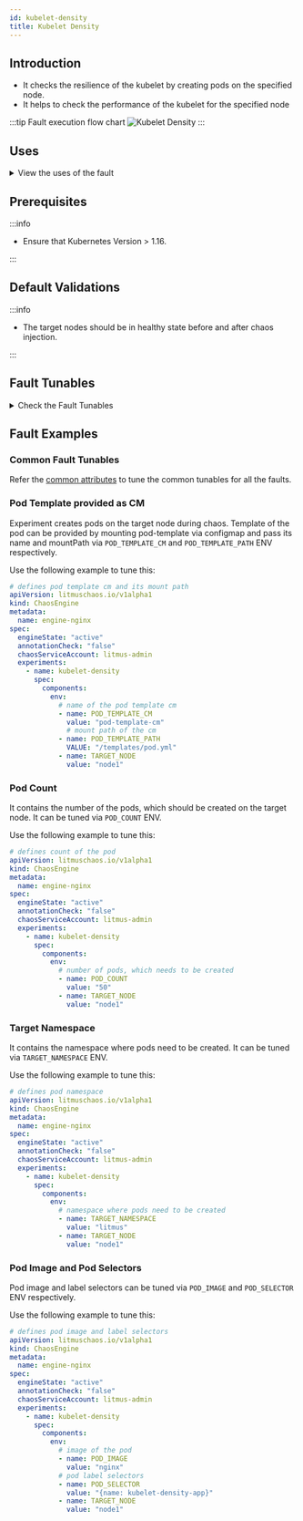 ```yaml
---
id: kubelet-density
title: Kubelet Density
---
```


## Introduction

- It checks the resilience of the kubelet by creating pods on the specified node.
- It helps to check the performance of the kubelet for the specified node

:::tip Fault execution flow chart
![Kubelet Density](./static/images/kubelet-density.png)
:::

## Uses

<details>
<summary>View the uses of the fault</summary>
<div>
Coming soon.
</div>
</details>

## Prerequisites

:::info

- Ensure that Kubernetes Version > 1.16.

:::

## Default Validations

:::info

- The target nodes should be in healthy state before and after chaos injection.

:::

## Fault Tunables

<details>
    <summary>Check the Fault Tunables</summary>
    <h2>Mandatory Fields</h2>
    <table>
      <tr>
        <th> Variables </th>
        <th> Description </th>
        <th> Notes </th>
      </tr>
      <tr>
        <td> TARGET_NODE </td>
        <td> name of the target node</td>
        <td> it selects a random target node, if this env is not set</td>
      </tr>
    </table>
    <h2>Optional Fields</h2>
    <table>
      <tr>
        <th> Variables </th>
        <th> Description </th>
        <th> Notes </th>
      </tr>
      <tr>
        <td> TOTAL_CHAOS_DURATION </td>
        <td> The total time duration for chaos insertion (sec) </td>
        <td> Defaults to 90s </td>
      </tr>
      <tr>
        <td> POD_COUNT </td>
        <td> total number of pods, which needs to be created during chaos</td>
        <td> Defaults to 50 </td>
      </tr>
      <tr>
        <td> TARGET_NAMESPACE </td>
        <td> namespace where pods needs to be created</td>
        <td> Defaults to same as CHAOS_NAMESPACE </td>
      </tr>
      <tr>
        <td> POD_TEMPLATE_CM </td>
        <td> name of the config map, which contains pod template</td>
        <td> </td>
      </tr>
      <tr>
        <td> POD_TEMPLATE_PATH </td>
        <td> path where pod-template configMap is mounted</td>
        <td> Default to <code>/templates/pod.yml</code> </td>
      </tr>
      <tr>
        <td> POD_SELECTOR </td>
        <td> label selectors of the pods</td>
        <td> Defaults to <code>&#123;name: kubelet-density-app&#125;</code> </td>
      </tr>
      <tr>
        <td> POD_IMAGE </td>
        <td> image of the pod</td>
        <td> Defaults to <code>gcr.io/google_containers/pause-amd64:3.0</code> </td>
      </tr>
      <tr>
        <td> RAMP_TIME </td>
        <td> Period to wait before and after injection of chaos in sec </td>
        <td> Eg. 30 </td>
      </tr>
    </table>
</details>

## Fault Examples

### Common Fault Tunables

Refer the [common attributes](../common-tunables-for-all-faults) to tune the common tunables for all the faults.

### Pod Template provided as CM

Experiment creates pods on the target node during chaos. Template of the pod can be provided by mounting pod-template via configmap and
pass its name and mountPath via `POD_TEMPLATE_CM` and `POD_TEMPLATE_PATH` ENV respectively.

Use the following example to tune this:

[embedmd]: # "./static/manifests/kubelet-density/pod-template.yaml yaml"

```yaml
# defines pod template cm and its mount path
apiVersion: litmuschaos.io/v1alpha1
kind: ChaosEngine
metadata:
  name: engine-nginx
spec:
  engineState: "active"
  annotationCheck: "false"
  chaosServiceAccount: litmus-admin
  experiments:
    - name: kubelet-density
      spec:
        components:
          env:
            # name of the pod template cm
            - name: POD_TEMPLATE_CM
              value: "pod-template-cm"
              # mount path of the cm
            - name: POD_TEMPLATE_PATH
              VALUE: "/templates/pod.yml"
            - name: TARGET_NODE
              value: "node1"
```

### Pod Count

It contains the number of the pods, which should be created on the target node. It can be tuned via `POD_COUNT` ENV.

Use the following example to tune this:

[embedmd]: # "./static/manifests/kubelet-density/pod-count.yaml yaml"

```yaml
# defines count of the pod
apiVersion: litmuschaos.io/v1alpha1
kind: ChaosEngine
metadata:
  name: engine-nginx
spec:
  engineState: "active"
  annotationCheck: "false"
  chaosServiceAccount: litmus-admin
  experiments:
    - name: kubelet-density
      spec:
        components:
          env:
            # number of pods, which needs to be created
            - name: POD_COUNT
              value: "50"
            - name: TARGET_NODE
              value: "node1"
```

### Target Namespace

It contains the namespace where pods need to be created. It can be tuned via `TARGET_NAMESPACE` ENV.

Use the following example to tune this:

[embedmd]: # "./static/manifests/kubelet-density/target-namespace.yaml yaml"

```yaml
# defines pod namespace
apiVersion: litmuschaos.io/v1alpha1
kind: ChaosEngine
metadata:
  name: engine-nginx
spec:
  engineState: "active"
  annotationCheck: "false"
  chaosServiceAccount: litmus-admin
  experiments:
    - name: kubelet-density
      spec:
        components:
          env:
            # namespace where pods need to be created
            - name: TARGET_NAMESPACE
              value: "litmus"
            - name: TARGET_NODE
              value: "node1"
```

### Pod Image and Pod Selectors

Pod image and label selectors can be tuned via `POD_IMAGE` and `POD_SELECTOR` ENV respectively.

Use the following example to tune this:

[embedmd]: # "./static/manifests/kubelet-density/pod-image-and-selectors.yaml yaml"

```yaml
# defines pod image and label selectors
apiVersion: litmuschaos.io/v1alpha1
kind: ChaosEngine
metadata:
  name: engine-nginx
spec:
  engineState: "active"
  annotationCheck: "false"
  chaosServiceAccount: litmus-admin
  experiments:
    - name: kubelet-density
      spec:
        components:
          env:
            # image of the pod
            - name: POD_IMAGE
              value: "nginx"
            # pod label selectors
            - name: POD_SELECTOR
              value: "{name: kubelet-density-app}"
            - name: TARGET_NODE
              value: "node1"
```
